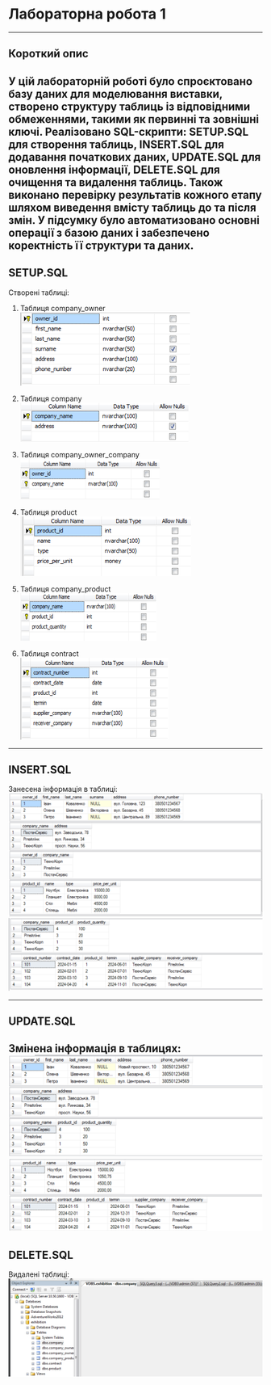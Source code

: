 # Лабораторна робота 1
---
Короткий опис
---
У цій лабораторній роботі було спроєктовано базу даних для моделювання виставки, створено структуру таблиць із відповідними обмеженнями, такими як первинні та зовнішні ключі. Реалізовано SQL-скрипти: SETUP.SQL для створення таблиць, INSERT.SQL для додавання початкових даних, UPDATE.SQL для оновлення інформації, DELETE.SQL для очищення та видалення таблиць. Також виконано перевірку результатів кожного етапу шляхом виведення вмісту таблиць до та після змін. У підсумку було автоматизовано основні операції з базою даних і забезпечено коректність її структури та даних.
---
**SETUP.SQL**<br>
---
Створені таблиці:<br>

1) Таблиця company_owner<br>
![ company_owner](1.png)<br>

2) Таблиця company<br>
![ company](2.png)<br>

3) Таблиця company_owner_company<br>
![ company_owner_company](3.png)<br>

4) Таблиця product<br>
![ product](4.png)<br>

5) Таблиця company_product<br>
![company_product](5.png)<br>

6) Таблиця contract<br>
![ contract](6.png)<br>

---
**INSERT.SQL**<br>
---
Занесена інформація в таблиці:<br>
![ contract](7.png)<br>
![ contract](8.png)<br>

---
**UPDATE.SQL**<br>
---
Змінена інформація в таблицях:<br>
![ contract](9.png)<br>
![ contract](10.png)<br>
---
**DELETE.SQL**<br>
---
Видалені таблиці:<br>
![ contract](11.png)<br>
